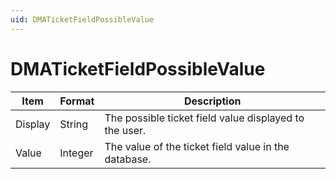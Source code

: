 ```yaml
---
uid: DMATicketFieldPossibleValue
---
```


# DMATicketFieldPossibleValue

| Item    | Format  | Description                                            |
|---------|---------|--------------------------------------------------------|
| Display | String  | The possible ticket field value displayed to the user. |
| Value   | Integer | The value of the ticket field value in the database.   |
